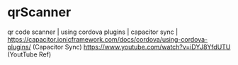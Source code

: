 # qrScanner
qr code scanner | using cordova plugins | capacitor sync | 
https://capacitor.ionicframework.com/docs/cordova/using-cordova-plugins/ (Capacitor Sync)
https://www.youtube.com/watch?v=iDYJ8YfdUTU (YoutTube Ref)

